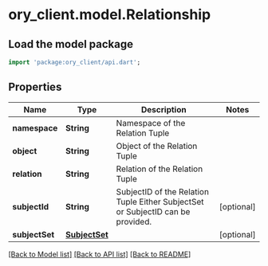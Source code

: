# ory_client.model.Relationship

## Load the model package
```dart
import 'package:ory_client/api.dart';
```

## Properties
Name | Type | Description | Notes
------------ | ------------- | ------------- | -------------
**namespace** | **String** | Namespace of the Relation Tuple | 
**object** | **String** | Object of the Relation Tuple | 
**relation** | **String** | Relation of the Relation Tuple | 
**subjectId** | **String** | SubjectID of the Relation Tuple  Either SubjectSet or SubjectID can be provided. | [optional] 
**subjectSet** | [**SubjectSet**](SubjectSet.md) |  | [optional] 

[[Back to Model list]](../README.md#documentation-for-models) [[Back to API list]](../README.md#documentation-for-api-endpoints) [[Back to README]](../README.md)


